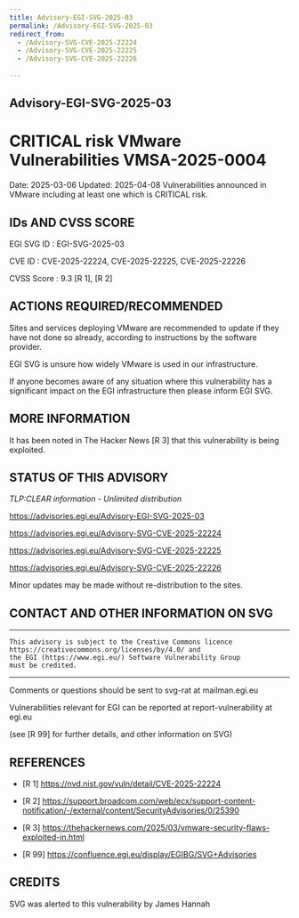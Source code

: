 ```yaml
---
title: Advisory-EGI-SVG-2025-03
permalink: /Advisory-EGI-SVG-2025-03
redirect_from:
  - /Advisory-SVG-CVE-2025-22224
  - /Advisory-SVG-CVE-2025-22225
  - /Advisory-SVG-CVE-2025-22226
    
---
```


## Advisory-EGI-SVG-2025-03

# CRITICAL risk VMware Vulnerabilities VMSA-2025-0004 

Date:        2025-03-06 
Updated:     2025-04-08
Vulnerabilities announced in VMware including at least one which is CRITICAL risk. 

## IDs AND CVSS SCORE      

EGI SVG ID : EGI-SVG-2025-03
    
CVE ID     : CVE-2025-22224, CVE-2025-22225, CVE-2025-22226

CVSS Score : 9.3 [R 1], [R 2]
    
## ACTIONS REQUIRED/RECOMMENDED

Sites and services deploying VMware are recommended to update if they have not done so already, according to instructions by the software provider.

EGI SVG is unsure how widely VMware is used in our infrastructure.
    
If anyone becomes aware of any situation where this vulnerability has a significant impact on the EGI infrastructure then please inform EGI SVG.

## MORE INFORMATION

It has been noted in The Hacker News [R 3] that this vulnerability is being exploited.    
    
## STATUS OF THIS ADVISORY
                         
_TLP:CLEAR information - Unlimited distribution_ 
    
https://advisories.egi.eu/Advisory-EGI-SVG-2025-03  

https://advisories.egi.eu/Advisory-SVG-CVE-2025-22224 

https://advisories.egi.eu/Advisory-SVG-CVE-2025-22225 

https://advisories.egi.eu/Advisory-SVG-CVE-2025-22226 

Minor updates may be made without re-distribution to the sites.

## CONTACT AND OTHER INFORMATION ON SVG

-----------------------------
    This advisory is subject to the Creative Commons licence 
    https://creativecommons.org/licenses/by/4.0/ and
    the EGI (https://www.egi.eu/) Software Vulnerability Group 
    must be credited.
---

Comments or questions should be sent to
	svg-rat at mailman.egi.eu

Vulnerabilities relevant for EGI can be reported at
	report-vulnerability at egi.eu
    
(see [R 99] for further details, and other information on SVG)
    
    
## REFERENCES

- [R 1] <https://nvd.nist.gov/vuln/detail/CVE-2025-22224> 
         
- [R 2] <https://support.broadcom.com/web/ecx/support-content-notification/-/external/content/SecurityAdvisories/0/25390>  

- [R 3] <https://thehackernews.com/2025/03/vmware-security-flaws-exploited-in.html>

- [R 99] <https://confluence.egi.eu/display/EGIBG/SVG+Advisories>

## CREDITS

SVG was alerted to this vulnerability by James Hannah

